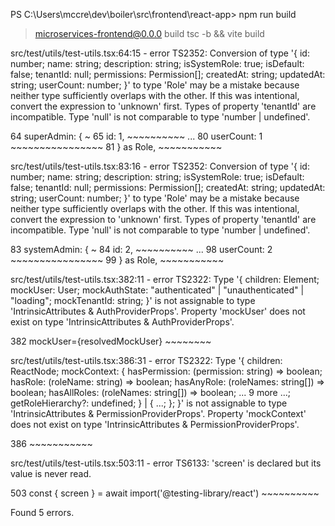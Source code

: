PS C:\Users\mccre\dev\boiler\src\frontend\react-app> npm run build

> microservices-frontend@0.0.0 build
> tsc -b && vite build

src/test/utils/test-utils.tsx:64:15 - error TS2352: Conversion of type '{ id: number; name: string; description: string; isSystemRole: true; isDefault: false; tenantId: null; permissions: Permission[]; createdAt: string; updatedAt: string; userCount: number; }' to type 'Role' may be a mistake because neither type sufficiently overlaps with the other. If this was intentional, convert the expression to 'unknown' first.
  Types of property 'tenantId' are incompatible.
    Type 'null' is not comparable to type 'number | undefined'.

 64   superAdmin: {
                  ~
 65     id: 1,
    ~~~~~~~~~~
...
 80     userCount: 1
    ~~~~~~~~~~~~~~~~
 81   } as Role,
    ~~~~~~~~~~~

src/test/utils/test-utils.tsx:83:16 - error TS2352: Conversion of type '{ id: number; name: string; description: string; isSystemRole: true; isDefault: false; tenantId: null; permissions: Permission[]; createdAt: string; updatedAt: string; userCount: number; }' to type 'Role' may be a mistake because neither type sufficiently overlaps with the other. If this was intentional, convert the expression to 'unknown' first.
  Types of property 'tenantId' are incompatible.
    Type 'null' is not comparable to type 'number | undefined'.

 83   systemAdmin: {
                   ~
 84     id: 2,
    ~~~~~~~~~~
...
 98     userCount: 2
    ~~~~~~~~~~~~~~~~
 99   } as Role,
    ~~~~~~~~~~~

src/test/utils/test-utils.tsx:382:11 - error TS2322: Type '{ children: Element; mockUser: User; mockAuthState: "authenticated" | "unauthenticated" | "loading"; mockTenantId: string; }' is not assignable to type 'IntrinsicAttributes & AuthProviderProps'.
  Property 'mockUser' does not exist on type 'IntrinsicAttributes & AuthProviderProps'.

382           mockUser={resolvedMockUser}
              ~~~~~~~~

src/test/utils/test-utils.tsx:386:31 - error TS2322: Type '{ children: ReactNode; mockContext: { hasPermission: (permission: string) => boolean; hasRole: (roleName: string) => boolean; hasAnyRole: (roleNames: string[]) => boolean; hasAllRoles: (roleNames: string[]) => boolean; ... 9 more ...; getRoleHierarchy?: undefined; } | { ...; }; }' is not assignable to type 'IntrinsicAttributes & PermissionProviderProps'.
  Property 'mockContext' does not exist on type 'IntrinsicAttributes & PermissionProviderProps'.

386           <PermissionProvider mockContext={mockPermissionContext}>
                                  ~~~~~~~~~~~

src/test/utils/test-utils.tsx:503:11 - error TS6133: 'screen' is declared but its value is never read.

503     const { screen } = await import('@testing-library/react')
              ~~~~~~~~~~


Found 5 errors.
